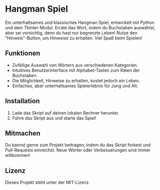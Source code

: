 # Hangman Spiel 

Ein unterhaltsames und klassisches Hangman Spiel, entwickelt mit Python und dem Tkinter-Modul. Errate das Wort, indem du Buchstaben auswählst, aber sei vorsichtig, denn du hast nur begrenzte Leben! Nutze den "Hinweis"-Button, um Hinweise zu erhalten. Viel Spaß beim Spielen!

## Funktionen

- Zufällige Auswahl von Wörtern aus verschiedenen Kategorien.
- Intuitives Benutzerinterface mit Alphabet-Tasten zum Raten der Buchstaben.
- Die Möglichkeit, Hinweise zu erhalten, kostet jedoch ein Leben.
- Einfaches, aber unterhaltsames Spielerlebnis für Jung und Alt.

## Installation

1. Lade das Skript auf deinen lokalen Rechner herunter.
2. Führe das Skript aus und starte das Spiel!

## Mitmachen

Du kannst gerne zum Projekt beitragen, indem du das Skript forkest und Pull-Requests einreichst. Neue Wörter oder Verbesserungen sind immer willkommen!

## Lizenz

Dieses Projekt steht unter der MIT-Lizenz.
